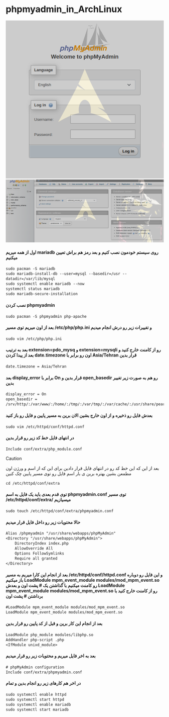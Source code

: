 # phpmyadmin_in_ArchLinux

![Login](images/login_phpmyadmin.png)
![Dashboard](images/dashboard_phpmyadmin.png)

#### اول از همه میریم mariadb روی سیستم خودمون نصب کنیم و بعد رمز هم براش تعیین میکنیم 
```
sudo pacman -S mariadb
sudo mariadb-install-db --user=mysql --basedir=/usr --datadir=/var/lib/mysql
sudo systemctl enable mariadb --now
systemctl status mariadb
sudo mariadb-secure-installation
```

#### نصب کردن phpmyadmin
```
sudo pacman -S phpmyadmin php-apache
```

####  بعد از اون میریم توی مسیر /etc/php/php.ini و تغییرات زیر رو درش انجام میدیم
```
sudo vim /etc/php/php.ini
```
#### بعد به ترتیب extension=pdo_mysq و extension=mysqli رو از کامنت خارج کنید و بعد از پیدا کردن date.timezone اون رو برابر با Asia/Tehran قرار بدین
```
date.timezone = Asia/Tehran
```

#### بعد display_error برابر با On قرار بدین و open_basedir رو هم به صورت زیر تغییر بدین
```
display_error = On
open_basedir = /srv/http/:/var/www/:/home/:/tmp/:/var/tmp/:/var/cache/:/usr/share/pear/:/usr/share/webapps/:/etc/webapps/
```

#### بعدش فایل رو ذخیره و از اون خارج بشین الان برین به مسیر پایین و فایل رو باز کنید
```
sudo vim /etc/httpd/conf/httpd.conf
```

#### در انتهای فایل خط کد زیر رو قرار بدین 
```
Include conf/extra/php_module.conf
```

> [!CAUTION]
> بعد از این که این خط کد رو در انتهای فایل قرار دادین برای این که از اسم و ورژن اون مطمعن بشین بهتره برین ی بار اسم فایل رو توی مسیر پایین چک کنین
```
cd /etc/httpd/conf/extra
```

#### توی قدم بعدی باید یک فایل به اسم phpmyadmin.conf توی مسیر /etc/httpd/conf/extra/ میسیازیم 
```
sudo touch /etc/httpd/conf/extra/phpmyadmin.conf
```

#### حالا محتویات زیر رو داخل فایل قرار میدیم
```
Alias /phpmyadmin "/usr/share/webapps/phpMyAdmin"
<Directory "/usr/share/webapps/phpMyAdmin">
    DirectoryIndex index.php
    AllowOverride All
    Options FollowSymlinks
    Require all granted
</Directory>
```

#### بعد از انجام این کارا میریم به مسیر /etc/httpd/conf/httpd.conf و این فایل رو دوباره باز میکنیم LoadModule mpm_event_module modules/mod_mpm_event.so رو کامنت میکنیم با گذاشتن یک # پشت اون و بعدش LoadModule mpm_event_module modules/mod_mpm_event.so رو از کامنت خارج کنید با برداشتن # پشت اون
```
#LoadModule mpm_event_module modules/mod_mpm_event.so
LoadModule mpm_event_module modules/mod_mpm_event.so
```

#### بعد از انجام این کار برین و قبل از <IfModule unixd_module> کد پایین رو قرار بدین
```
LoadModule php_module modules/libphp.so
AddHandler php-script .php
<IfModule unixd_module>
```

#### بعد به اخر فایل میریم و محتویات زیر رو قرار میدیم
```
# phpMyAdmin configuration
Include conf/extra/phpmyadmin.conf
```

#### در اخر هم کارهای زیر رو انجام بدین و تمام
```
sudo systemctl enable httpd
sudo systemctl start httpd
sudo systemctl enable mariadb
sudo systemctl start mariadb
```

